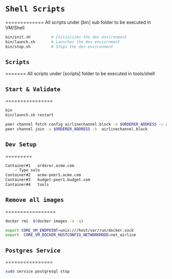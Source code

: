 # `Shell Scripts`

=============
All scripts under [bin] sub folder to be executed in VM/Shell

```sh
bin/init.sh         # Initializes the dev environment
bin/launch.sh       # Launches the dev enviornment
bin/stop.sh         # Stops the dev environment
```

## `Scripts`

=======
All scripts under [scripts] folder to be executed in tools/shell

## `Start & Validate`

================

```sh
bin
bin/launch.sh restart

peer channel fetch config airlinechannel.block -o $ORDERER_ADDRESS -c airlinechannel
peer channel join -o $ORDERER_ADDRESS -b  airlinechannel.block
```

## `Dev Setup`

=========

```sh
Container#1   orderer.acme.com
    - Type solo
Container#2   acme-peer1.acme.com
Container#3   budget-peer1.budget.com
Container#4   tools
```

## `Remove all images`

=================

```sh
docker rmi  $(docker images -a -q)

export CORE_VM_ENDPOINT=unix:///host/var/run/docker.sock
export  CORE_VM_DOCKER_HOSTCONFIG_NETWORKMODE=net_airline
```

## `Postgres Service`

================

```sh
sudo service postgresql stop
```

